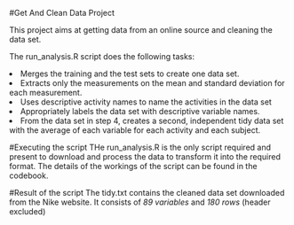 #Get And Clean Data Project

This project aims at getting data from an online source and cleaning the data set. 

The run_analysis.R script does the following tasks:
<li> Merges the training and the test sets to create one data set.
<li> Extracts only the measurements on the mean and standard deviation for each measurement. 
<li> Uses descriptive activity names to name the activities in the data set
<li> Appropriately labels the data set with descriptive variable names. 
<li> From the data set in step 4, creates a second, independent tidy data set with the average of each variable for each activity and each subject.

#Executing the script
THe run_analysis.R is the only script required and present to download and process the data to transform it into the required format. The details of the workings of the script can be found in the codebook.

#Result of the script
The tidy.txt contains the cleaned data set downloaded from the Nike website. It consists of *89 variables* and *180 rows* (header excluded)
